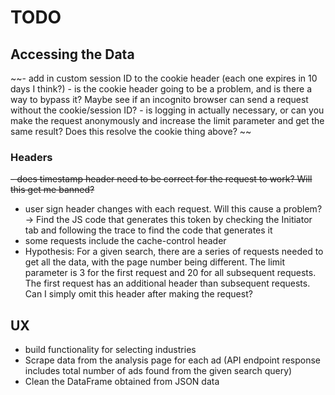# TODO
## Accessing the Data
~~- add in custom session ID to the cookie header (each one expires in 10 days I think?)
    - is the cookie header going to be a problem, and is there a way to bypass it? Maybe see if an incognito browser can send a request without the cookie/session ID?
    - is logging in actually necessary, or can you make the request anonymously and increase the limit parameter and get the same result? Does this resolve the cookie thing above?
~~
### Headers
~~- does timestamp header need to be correct for the request to work? Will this get me banned?~~
- user sign header changes with each request. Will this cause a problem? -> Find the JS code that generates this token by checking the Initiator tab and following the trace to find the code that generates it
- some requests include the cache-control header
- Hypothesis:
    For a given search, there are a series of requests needed to get all the data, with the page number being different. The limit parameter is 3 for the first request and 20 for all subsequent requests. 
    The first request has an additional header than subsequent requests. Can I simply omit this header after making the request?


## UX
- build functionality for selecting industries
- Scrape data from the analysis page for each ad (API endpoint response includes total number of ads found from the given search query)
- Clean the DataFrame obtained from JSON data